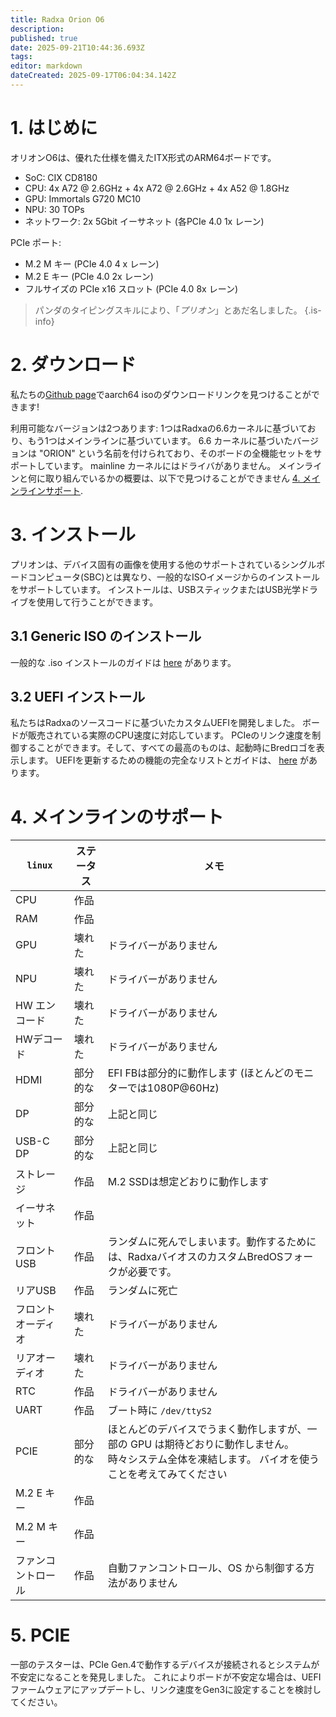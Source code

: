 ```yaml
---
title: Radxa Orion O6
description:
published: true
date: 2025-09-21T10:44:36.693Z
tags:
editor: markdown
dateCreated: 2025-09-17T06:04:34.142Z
---
```


# 1. はじめに

オリオンO6は、優れた仕様を備えたITX形式のARM64ボードです。

- SoC: CIX CD8180
- CPU: 4x A72 @ 2.6GHz + 4x A72 @ 2.6GHz + 4x A52 @ 1.8GHz
- GPU: Immortals G720 MC10
- NPU: 30 TOPs
- ネットワーク: 2x 5Gbit イーサネット (各PCIe 4.0 1x レーン)

PCIe ポート:

- M.2 M キー (PCIe 4.0 4 x レーン)
- M.2 E キー (PCIe 4.0 2x レーン)
- フルサイズの PCIe x16 スロット (PCIe 4.0 8x レーン)

> パンダのタイピングスキルにより、「_プリオン_」とあだ名しました。
> {.is-info}

# 2. ダウンロード

私たちの[Github page](https://github.com/BredOS/bredos-iso/releases/latest)でaarch64 isoのダウンロードリンクを見つけることができます!

利用可能なバージョンは2つあります: 1つはRadxaの6.6カーネルに基づいており、もう1つはメインラインに基づいています。
6.6 カーネルに基づいたバージョンは "ORION" という名前を付けられており、そのボードの全機能セットをサポートしています。
mainline カーネルにはドライバがありません。 メインラインと何に取り組んでいるかの概要は、以下で見つけることができません [4. メインラインサポート](#h-4-mainline-support).

# 3. インストール

プリオンは、デバイス固有の画像を使用する他のサポートされているシングルボードコンピュータ(SBC)とは異なり、一般的なISOイメージからのインストールをサポートしています。 インストールは、USBスティックまたはUSB光学ドライブを使用して行うことができます。

## 3.1 Generic ISO のインストール

一般的な .iso インストールのガイドは [here](/install/Installation-with-ISO) があります。

## 3.2 UEFI インストール

私たちはRadxaのソースコードに基づいたカスタムUEFIを開発しました。 ボードが販売されている実際のCPU速度に対応しています。 PCIeのリンク速度を制御することができます。そして、すべての最高のものは、起動時にBredロゴを表示します。 UEFIを更新するための機能の完全なリストとガイドは、 [here](/radxa-orion-o6/prion-uefi-installation) があります。

# 4. メインラインのサポート

| `linux`                  | ステータス | メモ                                                                                 |
| ------------------------ | ----- | ---------------------------------------------------------------------------------- |
| CPU                      | 作品    |                                                                                    |
| RAM                      | 作品    |                                                                                    |
| GPU                      | 壊れた   | ドライバーがありません                                                                        |
| NPU                      | 壊れた   | ドライバーがありません                                                                        |
| HW エンコード                 | 壊れた   | ドライバーがありません                                                                        |
| HWデコード                   | 壊れた   | ドライバーがありません                                                                        |
| HDMI                     | 部分的な  | EFI FBは部分的に動作します (ほとんどのモニターでは1080P@60Hz)           |
| DP                       | 部分的な  | 上記と同じ                                                                              |
| USB-C DP                 | 部分的な  | 上記と同じ                                                                              |
| ストレージ                    | 作品    | M.2 SSDは想定どおりに動作します                                                |
| イーサネット                   | 作品    |                                                                                    |
| フロント USB                 | 作品    | ランダムに死んでしまいます。動作するためには、RadxaバイオスのカスタムBredOSフォークが必要です。                              |
| リアUSB                    | 作品    | ランダムに死亡                                                                            |
| フロントオーディオ                | 壊れた   | ドライバーがありません                                                                        |
| リアオーディオ                  | 壊れた   | ドライバーがありません                                                                        |
| RTC                      | 作品    | ドライバーがありません                                                                        |
| UART                     | 作品    | ブート時に `/dev/ttyS2`                                                                 |
| PCIE                     | 部分的な  | ほとんどのデバイスでうまく動作しますが、一部の GPU は期待どおりに動作しません。 <br> 時々システム全体を凍結します。 バイオを使うことを考えてみてください |
| M.2 E キー | 作品    |                                                                                    |
| M.2 M キー | 作品    |                                                                                    |
| ファンコントロール                | 作品    | 自動ファンコントロール、OS から制御する方法がありません                                                      |

# 5. PCIE

一部のテスターは、PCIe Gen.4で動作するデバイスが接続されるとシステムが不安定になることを発見しました。 これによりボードが不安定な場合は、UEFIファームウェアにアップデートし、リンク速度をGen3に設定することを検討してください。